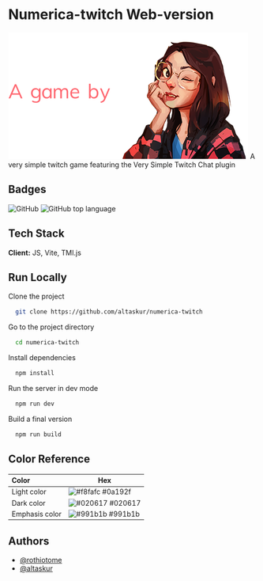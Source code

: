 # Numerica-twitch Web-version
![RothioTome-Logo](/public/RothioTome-Logo.png)
A very simple twitch game featuring the Very Simple Twitch Chat plugin

## Badges

![GitHub](https://img.shields.io/github/license/altaskur/numerica-twitch?style=for-the-badge) ![GitHub top language](https://img.shields.io/github/languages/top/altaskur/numerica-twitch?style=for-the-badge)

## Tech Stack

**Client:** JS, Vite, TMI.js

## Run Locally

Clone the project

```bash
  git clone https://github.com/altaskur/numerica-twitch
```

Go to the project directory

```bash
  cd numerica-twitch
```

Install dependencies

```bash
  npm install
```

Run the server in dev mode

```bash
  npm run dev
```

Build a final version

```bash
  npm run build
```

## Color Reference

| Color             | Hex                                                                |
| :----------------- | ------------------------------------------------------------------ |
| Light color | ![#f8fafc](https://via.placeholder.com/10/f8fafc?text=+) #0a192f |
| Dark color | ![#020617](https://via.placeholder.com/10/020617?text=+) #020617 |
| Emphasis color | ![#991b1b](https://via.placeholder.com/10/991b1b?text=+) #991b1b |

## Authors

- [@rothiotome](https://github.com/rothiotome/)
- [@altaskur](https://github.com/altaskur/)
